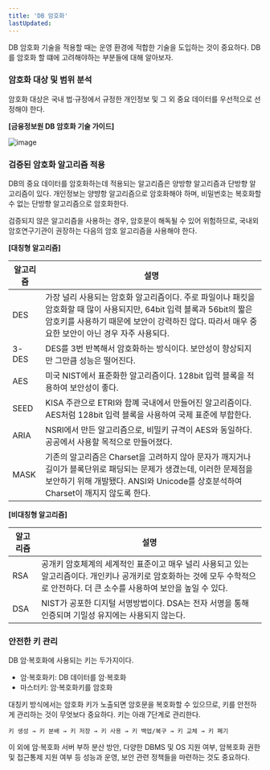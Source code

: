 ```yaml
---
title: 'DB 암호화'
lastUpdated: 
---
```


DB 암호화 기술을 적용할 때는 운영 환경에 적합한 기술을 도입하는 것이 중요하다. DB를 암호화 할 떄에 고려해야하는 부분들에 대해 알아보자.

### 암호화 대상 및 범위 분석

암호화 대상은 국내 법·규정에서 규정한 개인정보 및 그 외 중요 데이터를 우선적으로 선정해야 한다.

**[금융정보원 DB 암호화 기술 가이드]**

![image](https://user-images.githubusercontent.com/81006587/235272328-50788a72-0153-4c2b-8157-f38a470d4e76.png)

### 검증된 암호화 알고리즘 적용

DB의 중요 데이터를 암호화하는데 적용되는 알고리즘은 양방향 알고리즘과 단방향 알고리즘이 있다. 개인정보는 양뱡항 알고리즘으로 암호화해야 하며, 비밀번호는 복호화할 수 없는 단방향 알고리즘으로 암호화한다.

검증되지 않은 알고리즘을 사용하는 경우, 암호문이 해독될 수 있어 위험하므로, 국내외 암호연구기관이 권장하는 다음의 암호 알고리즘을 사용해야 한다.

**[대칭형 알고리즘]**

|알고리즘|설명|
|-|-|
|DES|가장 널리 사용되는 암호화 알고리즘이다. 주로 파일이나 패킷을 암호화할 때 많이 사용되지만, 64bit 입력 블록과 56bit의 짧은 암호키를 사용하기 때문에 보안이 강력하진 않다. 따라서 매우 중요한 보안이 아닌 경우 자주 사용되다.|
|3-DES|DES를 3번 반복해서 암호화하는 방식이다. 보안성이 향상되지만 그만큼 성능은 떨어진다.|
|AES|미국 NIST에서 표준화한 알고리즘이다. 128bit 입력 블록을 적용하여 보안성이 좋다.|
|SEED|KISA 주관으로 ETRI와 함꼐 국내에서 만들어진 알고리즘이다. AES처럼 128bit 입력 블록을 사용하여 국제 표준에 부합한다.|
|ARIA|NSRI에서 만든 알고리즘으로, 비밀키 규격이 AES와 동일하다. 공공에서 사용할 목적으로 만들어졌다.|
|MASK|기존의 알고리즘은 Charset을 고려하지 않아 문자가 깨지거나 길이가 블록단위로 패딩되는 문제가 생겼는데, 이러한 문제점을 보안하기 위해 개발됐다. ANSI와 Unicode를 상호분석하여 Charset이 깨지지 않도록 한다.|

**[비대칭형 알고리즘]**

|알고리즘|설명|
|-|-|
|RSA|공개키 암호체계의 세계적인 표준이고 매우 널리 사용되고 있는 알고리즘이다. 개인키나 공개키로 암호화하는 것에 모두 수학적으로 안전하다. 더 큰 소수를 사용하여 보안을 높일 수 있다.|
|DSA|NIST가 공포한 디지털 서명방법이다. DSA는 전자 서명을 통해 인증되며 기밀성 유지에는 사용되지 않는다.|

### 안전한 키 관리

DB 암·복호화에 사용되는 키는 두가지이다.

- 암·복호화키: DB 데이터를 암·복호화
- 마스터키: 암·복호화키를 암호화

대칭키 방식에서는 암호화 키가 노출되면 암호문을 복호화할 수 있으므로, 키를 안전하게 관리하는 것이 무엇보다 중요하다. 키는 아래 7단계로 관리한다.

```
키 생성 → 키 분배 → 키 저장 → 키 사용 → 키 백업/복구 → 키 교체 → 키 폐기
```

이 외에 암·복호화 서버 부하 분산 방안, 다양한 DBMS 및 OS 지원 여부, 암복호화 권한 및 접근통제 지원 여부 등 성능과 운영, 보안 관련 정책들을 마련하는 것도 중요하다.

